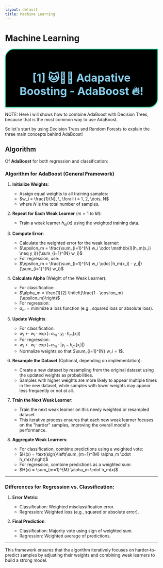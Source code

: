 ```yaml
---
layout: default
title: Machine Learning
---
```



# Machine Learning

<!-- # [1] AdaBoost -->
<div style="border-radius: 30px 0 30px 0px; border: 2px solid #00ea98; padding: 20px; background-color: #000000; text-align: center; box-shadow: 0px 2px 4px rgba(0, 0, 0, 0.2);">
    <h1 style="color: #87CEEB; text-shadow: 2px 2px 4px rgba(0, 0, 0, 0.5); font-weight: bold; margin-bottom: 10px; font-size: 36px;">[1] 🐱🐶🚀 Adapative Boosting - AdaBoost 🔥!</h1>
</div>

NOTE: Here i will shows how to combine AdaBoost with Decision Trees, because that is the most common way to use AdaBoost.

So let's start by using Decision Trees and Random Forests to explain the three main concepts behind AdaBoost!

## Algorithm

Of **AdaBoost** for both regression and classification:

### **Algorithm for AdaBoost (General Framework)**

1. **Initialize Weights**:
   - Assign equal weights to all training samples:
   - $w_i = \frac{1}{N}, \, \forall i = 1, 2, \dots, N$
   - where $N$ is the total number of samples.

2. **Repeat for Each Weak Learner** ($m = 1$ to $M$):
   - Train a weak learner $h_m(x)$ using the weighted training data.

3. **Compute Error**:
   - Calculate the weighted error for the weak learner:
   - $\epsilon_m = \frac{\sum_{i=1}^{N} w_i \cdot \mathbb{I}(h_m(x_i) \neq y_i)}{\sum_{i=1}^{N} w_i}$
   - For regression, use:
   - $\epsilon_m = \frac{\sum_{i=1}^{N} w_i \cdot |h_m(x_i) - y_i|}{\sum_{i=1}^{N} w_i}$

4. **Calculate Alpha** (Weight of the Weak Learner):
   - For classification:
   - $\alpha_m = \frac{1}{2} \ln\left(\frac{1 - \epsilon_m}{\epsilon_m}\right)$
   - For regression:
   - $\alpha_m = \text{minimize a loss function (e.g., squared loss or absolute loss)}.$

5. **Update Weights**:
   - For classification:
   - $w_i \leftarrow w_i \cdot \exp\left(-\alpha_m \cdot y_i \cdot h_m(x_i)\right)$
   - For regression:
   - $w_i \leftarrow w_i \cdot \exp\left(-\alpha_m \cdot |y_i - h_m(x_i)|\right)$
   - Normalize weights so that $\sum_{i=1}^{N} w_i = 1$.

5. **Resample the Dataset** (Optional, depending on implementation):
   - Create a new dataset by resampling from the original dataset using the updated weights as probabilities.
   - Samples with higher weights are more likely to appear multiple times in the new dataset, while samples with lower weights may appear less frequently or not at all.

6. **Train the Next Weak Learner**:
   - Train the next weak learner on this newly weighted or resampled dataset.
   - This iterative process ensures that each new weak learner focuses on the "harder" samples, improving the overall model's performance.

7. **Aggregate Weak Learners**:
   - For classification, combine predictions using a weighted vote:
   - $H(x) = \text{sign}\left(\sum_{m=1}^{M} \alpha_m \cdot h_m(x)\right)$
   - For regression, combine predictions as a weighted sum:
   - $H(x) = \sum_{m=1}^{M} \alpha_m \cdot h_m(x)$

---

### Differences for Regression vs. Classification:
1. **Error Metric**:
   - Classification: Weighted misclassification error.
   - Regression: Weighted loss (e.g., squared or absolute error).

2. **Final Prediction**:
   - Classification: Majority vote using sign of weighted sum.
   - Regression: Weighted average of predictions.

---

This framework ensures that the algorithm iteratively focuses on harder-to-predict samples by adjusting their weights and combining weak learners to build a strong model.
